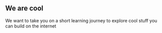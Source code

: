 ## We are cool
We want to take you on a short learning journey to explore cool stuff you can build on the internet
